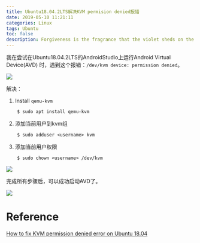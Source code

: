 ```yaml
---
title: Ubuntu18.04.2LTS解决KVM permision denied报错
date: 2019-05-10 11:21:11
categories: Linux
tags: Ubuntu
toc: false
description: Forgiveness is the fragrance that the violet sheds on the heel that has crushed it.
---
```


我在尝试在Ubuntu18.04.2LTS的AndroidStudio上运行Android Virtual Device(AVD) 时，遇到这个报错：`/dev/kvm device: permission denied`。

![](https://i.loli.net/2019/05/10/5cd4f15ca663e.png)

解决：

1. Install `qemu-kvm`

```shell
	$ sudo apt install qemu-kvm
```

2. 添加当前用户到kvm组

```shell
	$ sudo adduser <username> kvm
```

3. 添加当前用户权限

```shell
	$ sudo chown <username> /dev/kvm
```

![](https://i.loli.net/2019/05/10/5cd4f3a098847.png)

完成所有步骤后，可以成功启动AVD了。

![](https://i.loli.net/2019/05/10/5cd4f4139318f.png)


# Reference

[How to fix KVM permission denied error on Ubuntu 18.04](https://blog.chirathr.com/android/ubuntu/2018/08/13/fix-avd-error-ubuntu-18-04/)